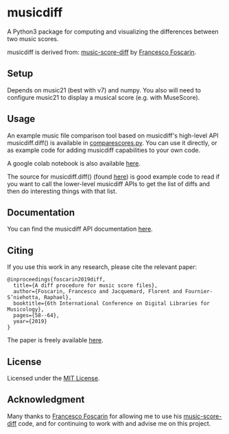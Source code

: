 # musicdiff
A Python3 package for computing and visualizing the differences between two music scores.

musicdiff is derived from: [music-score-diff](https://github.com/fosfrancesco/music-score-diff.git)
    by [Francesco Foscarin](https://github.com/fosfrancesco).

## Setup
Depends on music21 (best with v7) and numpy. You also will need to configure music21 to display a musical score (e.g. with MuseScore).

## Usage
An example music file comparison tool based on musicdiff's high-level API musicdiff.diff() is available in [comparescores.py](comparescores.py).  You can use it directly, or as example code for adding musicdiff capabilities to your own code.

A google colab notebook is also available [here](examples/musicdiff_demo.ipynb).

The source for musicdiff.diff() (found [here](musicdiff/__init__.py)) is good example code to read if you want to call the lower-level musicdiff APIs to get the list of diffs and then do interesting things with that list.

## Documentation
You can find the musicdiff API documentation [here](https://gregchapman-dev.github.io/musicdiff).

## Citing
If you use this work in any research, please cite the relevant paper:

```
@inproceedings{foscarin2019diff,
  title={A diff procedure for music score files},
  author={Foscarin, Francesco and Jacquemard, Florent and Fournier-S’niehotta, Raphael},
  booktitle={6th International Conference on Digital Libraries for Musicology},
  pages={58--64},
  year={2019}
}
```

The paper is freely available [here](https://hal.inria.fr/hal-02267454v2/document).

## License
Licensed under the [MIT License](LICENSE).

## Acknowledgment
Many thanks to [Francesco Foscarin](https://github.com/fosfrancesco) for allowing me to use his [music-score-diff](https://github.com/fosfrancesco/music-score-diff.git) code, and for continuing to work with and advise me on this project.
